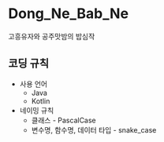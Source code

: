 # **Dong_Ne_Bab_Ne**
 고흥유자와 공주맛밤의 밥심작

## 코딩 규칙
* 사용 언어
  * Java
  * Kotlin
* 네이밍 규칙
  * 클래스 - PascalCase    
  * 변수명, 함수명, 데이터 타입 - snake_case

